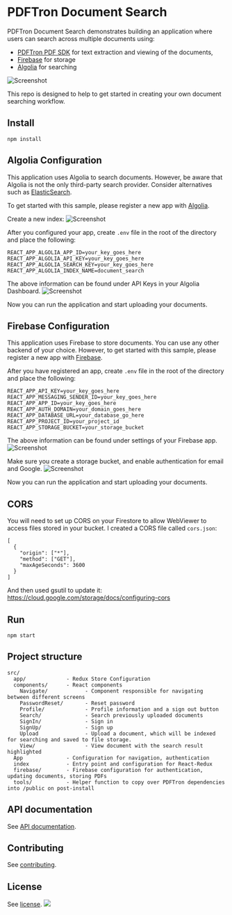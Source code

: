 # PDFTron Document Search

PDFTron Document Search demonstrates building an application where users can search across multiple documents using:
- [PDFTron PDF SDK](https://www.pdftron.com) for text extraction and viewing of the documents,
- [Firebase](https://firebase.google.com/) for storage
- [Algolia](https://www.algolia.com/) for searching

![Screenshot](https://github.com/PDFTron/pdftron-document-search/blob/master/search.png)

This repo is designed to help to get started in creating your own document searching workflow.

## Install

```
npm install
```

## Algolia Configuration

This application uses Algolia to search documents. However, be aware that Algolia is not the only third-party search provider. Consider alternatives such as [ElasticSearch](https://www.elastic.co/).

To get started with this sample, please register a new app with [Algolia](https://www.algolia.com/users/sign_up).

Create a new index:
![Screenshot](https://github.com/PDFTron/pdftron-document-search/blob/master/algolia2.png)

After you configured your app, create `.env` file in the root of the directory and place the following:

```
REACT_APP_ALGOLIA_APP_ID=your_key_goes_here
REACT_APP_ALGOLIA_API_KEY=your_key_goes_here
REACT_APP_ALGOLIA_SEARCH_KEY=your_key_goes_here
REACT_APP_ALGOLIA_INDEX_NAME=document_search
```
The above information can be found under API Keys in your Algolia Dashboard.
![Screenshot](https://github.com/PDFTron/pdftron-document-search/blob/master/algolia.png)

Now you can run the application and start uploading your documents.

## Firebase Configuration

This application uses Firebase to store documents. You can use any other backend of your choice. 
However, to get started with this sample, please register a new app with [Firebase](https://firebase.google.com/).

After you have registered an app, create `.env` file in the root of the directory and place the following:

```
REACT_APP_API_KEY=your_key_goes_here
REACT_APP_MESSAGING_SENDER_ID=your_key_goes_here
REACT_APP_APP_ID=your_key_goes_here
REACT_APP_AUTH_DOMAIN=your_domain_goes_here
REACT_APP_DATABASE_URL=your_database_go_here
REACT_APP_PROJECT_ID=your_project_id
REACT_APP_STORAGE_BUCKET=your_storage_bucket
```
The above information can be found under settings of your Firebase app.
![Screenshot](https://github.com/PDFTron/pdftron-sign-app/blob/master/firebase.png)

Make sure you create a storage bucket, and enable authentication for email and Google.
![Screenshot](https://github.com/PDFTron/pdftron-sign-app/blob/master/firebase_authentication.png)

Now you can run the application and start uploading your documents.

## CORS

You will need to set up CORS on your Firestore to allow WebViewer to access files stored in your bucket. I created a CORS file called `cors.json`: 

```
[
  {
    "origin": ["*"],
    "method": ["GET"],
    "maxAgeSeconds": 3600
  }
]
```

And then used gsutil to update it:
https://cloud.google.com/storage/docs/configuring-cors

## Run

```
npm start
```

## Project structure

```
src/
  app/             - Redux Store Configuration
  components/      - React components
    Navigate/            - Component responsible for navigating between different screens
    PasswordReset/       - Reset password
    Profile/             - Profile information and a sign out button
    Search/              - Search previously uploaded documents
    SignIn/              - Sign in
    SignUp/              - Sign up
    Upload               - Upload a document, which will be indexed for searching and saved to file storage.
    View/                - View document with the search result highlighted
  App              - Configuration for navigation, authentication
  index            - Entry point and configuration for React-Redux
  firebase/        - Firebase configuration for authentication, updating documents, storing PDFs
  tools/           - Helper function to copy over PDFTron dependencies into /public on post-install
```

## API documentation

See [API documentation](https://www.pdftron.com/documentation/web/guides/ui/apis).

## Contributing

See [contributing](./CONTRIBUTING.md).

## License

See [license](./LICENSE).
![](https://onepixel.pdftron.com/webviewer-ui)
